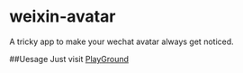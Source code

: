 weixin-avatar
=============

A tricky app to make your wechat avatar always get noticed.

##Uesage
Just visit [PlayGround](http://tommyfok.github.io/weixin-avatar/)
